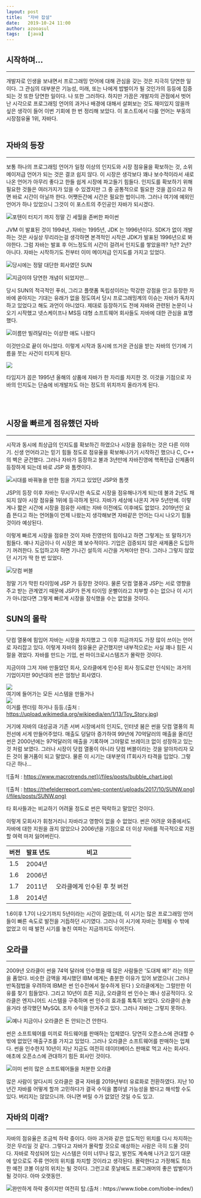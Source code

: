 ```yaml
---
layout: post
title:  "자바 잡설"
date:   2019-10-24 11:00
author: azooasul
tags:	[java]
---
```


## 시작하며...
----

개발자로 인생을 보내면서 프로그래밍 언어에 대해 관심을 갖는 것은 지극히 당연한 일이다. 그 관심의 대부분은 기능성, 미래, 또는 나에게 밥벌이가 될 것인가의 등등에 집중되는 것 또한 당연한 일이다. 나 또한 그러하다. 하지만 가끔은 개발자의 관점에서 벗어난 시각으로 프로그래밍 언어의 과거나 배경에 대해서 살펴보는 것도 재미있지 않을까 싶은 생각이 들어 이번 기회에 한 번 정리해 보았다. 이 포스트에서 다룰 언어는 부동의 시장점유율 1위, 자바다.
<br><br>


## 자바의 등장
----

보통 하나의 프로그래밍 언어가 일정 이상의 인지도와 시장 점유율을 확보하는 것, 소위 메이저급 언어가 되는 것은 결코 쉽지 않다. 이 시장은 생각보다 꽤나 보수적이라서 새로 나온 언어가 아무리 좋다고 한들 쉽게 시장에 파고들기 힘들다. 인지도를 확보하기 위해 필요한 것들은 여러가지가 있을 수 있겠지만 그 중 공통적으로 필요한 것을 꼽으라고 하면 바로 시간이 아닐까 한다. 어쨋든간에 시간은 필요한 법이니까. 그러나 여기에 예외인 언어가 하나 있었으니 그것이 이 포스트의 주인공인 자바가 되시겠다.

![포텐이 터지기 까지 정말 긴 세월을 존버한 파이썬](/files/posts/python-logo.png)

JVM 이 발표된 것이 1994년, 자바는 1995년, JDK 는 1996년이다. SDK가 없이 개발하는 것은 사실상 무리라는걸 생각하면 본격적인 시작은 JDK가 발표된 1996년으로 봐야한다. 그럼 자바는 발표 후 어느정도의 시간이 걸려서 인지도를 쌓았을까? 1년? 2년? 아니다. 자바는 시작하기도 전부터 이미 메이저급 인지도를 가지고 있었다. 

![당시에는 정말 대단한 회사였던 SUN](/files/posts/Sun-Logo.png)

![지금이야 당연한 개념이 되었지만...](/files/posts/wora.png)

당시 SUN의 적극적인 푸쉬, 그리고 플랫폼 독립성이라는 막강한 강점을 안고 등장한 자바에 쏟아지는 기대는 유래가 없을 정도여서 당시 프로그래밍계의 이슈는 자바가 독차지하고 있었다고 해도 과언이 아니었다. 제대로 등장하기도 전에 자바와 관련된 논문이 나오기 시작했고 넷스케이프나 MS등 대형 소프트웨어 회사들도 자바에 대한 관심을 표명했다. 

![이름만 빌려달라는 이상한 애도 나왔다](/files/posts/jslogo.jpg)

이것만으로 끝이 아니었다. 이렇게 시작과 동시에 뜨거운 관심을 받는 자바의 인기에 기름을 붓는 사건이 터지게 된다.


<img src="/files/posts/1101951225_400.jpg">


타임지가 꼽은 1995년 올해의 상품에 자바가 한 자리를 차지한 것. 이것을 기점으로 자바의 인지도는 단숨에 비개발자도 아는 정도의 위치까지 올라가게 된다.

<br><br>

## 시장을 빠르게 점유했던 자바
----

시작과 동시에 최상급의 인지도를 확보하긴 하였으나 시장을 점유하는 것은 다른 이야기. 신생 언어라고는 믿기 힘들 정도로 점유율을 확보해나가기 시작하긴 했으나 C, C++ 의 벽은 굳건했다. 그러나 자바가 등장하고 불과 3년만에 자바진영에 핵폭탄급 신제품이 등장하게 되는데 바로 JSP 와 톰캣이다.

![시대를 바꿔놓을 만한 힘을 가지고 있었던 JSP와 톰캣](/files/posts/jsp_tomcat.jpg)

JSP의 등장 이후 자바는 무시무시한 속도로 시장을 점유해나가게 되는데 불과 2년도 채 되지 않아 시장 점유율 1위에 등극하게 된다. 자바가 세상에 나온지 겨우 5년만에. 이렇게나 짧은 시간에 시장을 점유한 사례는 자바 이전에도 이후에도 없었다. 2019년인 요즘 뜬다고 하는 언어들이 언제 나왔는지 생각해보면 자바같은 언어는 다시 나오기 힘들것이라 예상된다.

이렇게 빠르게 시장을 점유한 것이 자바 진영만의 힘이냐고 하면 그렇게는 또 말하기가 힘들다. 예나 지금이나 이 시장은 꽤 보수적이다. 기업은 검증되지 않은 새제품은 도입하기 꺼려한다. 도입하고자 하면 기나긴 설득의 시간을 거쳐야만 한다. 그러나 그렇지 않았던 시기가 딱 한 번 있었다.


![닷컴 버블](/files/posts/1200px-Nasdaq_Composite_dot-com_bubble.svg.png)

정말 기가 막힌 타이밍에 JSP 가 등장한 것이다. 물론 닷컴 열풍과 JSP는 서로 영향을 주고 받는 관계였기 때문에 JSP가 뜬게 타이밍 운빨이라고 치부할 수는 없으나 이 시기가 아니었다면 그렇게 빠르게 시장을 잠식했을 수는 없었을 것이다.

## SUN의 몰락
----

닷컴 열풍에 힘입어 자바는 시장을 차지했고 그 이후 지금까지도 가장 많이 쓰이는 언어로 자리잡고 있다. 이렇게 자바의 점유율은 굳건했지만 내부적으로는 사실 꽤나 힘든 시절을 겪었다. 자바를 만드는 기업, 썬 마이크로시스템즈가 몰락한 것이다.


지금이야 그저 자바 만들었던 회사, 오라클에게 인수된 회사 정도로만 인식되는 과거의 기업이지만 90년대의 썬은 엄청난 회사였다.

<img src="/files/posts/1994_FIFA_World_Cup.svg.png"><br/>
여기에 들어가는 모든 시스템을 만들거나<br />
<img src="/files/posts/Toy_Story.jpg"><br/>
이거를 렌더링 하거나 등등.(출처 : https://upload.wikimedia.org/wikipedia/en/1/13/Toy_Story.jpg)<br/>



거기에 자바의 대성공과 기존 서버 시장에서의 인지도, 인터넷 붐은 썬을 닷컴 열풍의 최전선에 서게 만들어주었다. 매출도 덩달아 증가하여 99년에 70억달러의 매출을 올리던 썬은 2000년에는 97억달러의 매출을 기록하며 그야말로 브레이크 없이 성장하고 있는 것 처럼 보였다. 그러나 시장이 닷컴 열풍이 아니라 닷컴 버블이라는 것을 알아차리자 모든 것이 물거품이 되고 말았다. 물론 이 시기는 대부분의 IT회사가 타격을 입었다. 그렇다곤 하나...

![출처 : https://www.macrotrends.net](/files/posts/bubble_chart.jpg)


![출처 : https://thefelderreport.com/wp-content/uploads/2017/10/SUNW.png](/files/posts/SUNW.png)

타 회사들과는 비교하기 어려울 정도로 썬은 떡락하고 말았던 것이다. 

이렇게 모회사가 휘청거리니 자바라고 영향이 없을 수 없었다. 썬은 어려운 와중에서도 자바에 대한 지원을 끊지 않았으나 2006년을 기점으로 더 이상 자바를 적극적으로 지원할 여력 마저 잃어버린다. 

|버전|발표 년도| 비고|
|-------|-------|------|
|1.5| 2004년 | |
|1.6| 2006년| |
|1.7| 2011년| 오라클에게 인수된 후 첫 버전 |
|1.8| 2014년| | 

1.6이후 1.7이 나오기까지 5년이라는 시간이 걸렸는데, 이 시기는 많은 프로그래밍 언어들이 빠른 속도로 발전을 거듭하던 시기였다. 그러나 이 시기에 자바는 정체될 수 밖에 없었고 이 때 발전 시기를 놓친 여파는 지금까지도 이어진다.


## 오라클
---
2009년 오라클이 썬을 74억 달러에 인수했을 때 많은 사람들은 '도대체 왜?' 라는 의문을 품었다. 비슷한 금액을 제시했던 IBM 에게는 충분한 이유가 있어 보였으나( 그러나 반독점법을 우려하여 IBM은 썬 인수전에서 철수하게 된다 ) 오라클에게는 그럴만한 이유를 찾기 힘들었다. 그리고 10년이 흐른 지금, 오라클의 썬 인수는 꽤나 성공적이다. 오라클은 엔지니어드 시스템을 구축하며 썬 인수의 효과를 톡톡히 보았다. 오라클이 손놓을거라 생각했던 MySQL 조차 수익을 안겨주고 있다. 그러나 자바는 그렇지 못하다.

![예나 지금이나 오라클은 돈 안되는건 안한다.](/files/posts/oracle_logo.png)

썬은 소프트웨어를 미끼로 하드웨어를 판매하는 업체였다. 당연히 오픈소스에 관대할 수 밖에 없었던 매출구조를 가지고 있었다. 그러나 오라클은 소프트웨어를 판매하는 업체다. 썬을 인수한지 10년이 지난 지금도 여전히 데이터베이스 판매로 먹고 사는 회사다. 애초에 오픈소스에 관대하기 힘든 회사인 것이다. 

![이미 썬의 많은 소프트웨어들을 처분한 오라클](/files/posts/netbeans_openoffice.jpg)

많은 사람이 알다시피 오라클은 결국 자바를 2019년부터 유료화로 전환하였다. 지난 10년간 자바를 어떻게 할까 고민하다가 결국 수익을 뽑아낼 가능성을 봤다고 해석할 수도 있다. 버리지는 않았으니까. 아니면 버릴 수가 없었던 것일 수도 있고.


## 자바의 미래?  
----

자바의 점유율은 조금씩 하락 중이다. 아마 과거와 같은 압도적인 위치를 다시 차지하는것은 무리일 것 같다. 그렇다고 자바가 몰락할 것으로 예상하는 사람은 극히 드물 것이다. 자바로 작성되어 있는 시스템은 이미 너무나 많고, 발전도 계속해 나가고 있기 대문에 앞으로도 주류 언어의 위치를 차지할 것이라고 생각된다. 몰락한다고 가정해도 최소한 예전 코볼 이상의 위치는 될 것이다. 그런고로 훗날에도 프로그래머의 좋은 밥벌이가 될 것이다. 아마 오랫동안.

![완만하게 하락 중이지만 여전히 탑.(출처 : https://www.tiobe.com/tiobe-index/)](/files/posts/pl_share_graph.jpg)